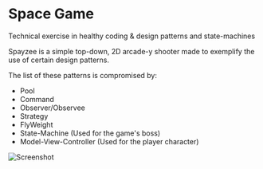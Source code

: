 # Space Game
 Technical exercise in healthy coding & design patterns and state-machines

Spayzee is a simple top-down, 2D arcade-y shooter made to exemplify the use of certain design patterns.

The list of these patterns is compromised by:
* Pool
* Command
* Observer/Observee
* Strategy
* FlyWeight
* State-Machine (Used for the game's boss)
* Model-View-Controller (Used for the player character)  

![Screenshot](https://github.com/GuilleBelatti/SpayZee/assets/43893968/2cccc530-947a-4348-b0e3-84942860a947)
